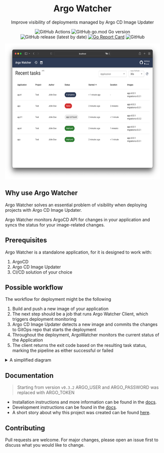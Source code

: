 <div align="center">

# Argo Watcher
Improve visibility of deployments managed by Argo CD Image Updater

![GitHub Actions](https://img.shields.io/github/actions/workflow/status/shini4i/argo-watcher/run-tests-and-sonar-scan.yml?branch=main)
![GitHub go.mod Go version](https://img.shields.io/github/go-mod/go-version/shini4i/argo-watcher)
![GitHub release (latest by date)](https://img.shields.io/github/v/release/shini4i/argo-watcher)
[![Go Report Card](https://goreportcard.com/badge/github.com/shini4i/argo-watcher)](https://goreportcard.com/report/github.com/shini4i/argo-watcher)
![GitHub](https://img.shields.io/github/license/shini4i/argo-watcher)

<img src="https://raw.githubusercontent.com/shini4i/assets/main/src/argo-watcher/demo.png" alt="Showcase" height="441" width="620">
</div>

## Why use Argo Watcher

Argo Watcher solves an essential problem of visibility when deploying projects with Argo CD Image Updater.

Argo Watcher monitors ArgoCD API for changes in your application and syncs the status for your image-related changes.

## Prerequisites

Argo Watcher is a standalone application, for it is designed to work with:

1. ArgoCD
2. Argo CD Image Updater
3. CI/CD solution of your choice

## Possible workflow

The workflow for deployment might be the following
1. Build and push a new image of your application
2. The next step should be a job that runs Argo Watcher Client, which triggers deployment monitoring
3. Argo CD Image Updater detects a new image and commits the changes to GitOps repo that starts the deployment
4. Throughout the deployment, ArgoWatcher monitors the current status of the Application
5. The client returns the exit code based on the resulting task status, marking the pipeline as either successful or failed

<details>
<summary>A simplified diagram</summary>
<div align="center">
<img src="https://raw.githubusercontent.com/shini4i/assets/main/src/argo-watcher/simplified_diagram.png" alt="Showcase" height="540" width="540">
</div>
</details>

## Documentation

> Starting from version `v0.3.2` ARGO_USER and ARGO_PASSWORD was replaced with ARGO_TOKEN

- Installation instructions and more information can be found in the [docs](docs/installation.md).
- Development instructions can be found in the [docs](docs/development.md).
- A short story about why this project was created can be found [here](https://medium.com/dyninno/a-journey-to-gitops-9aa445474eb6).

## Contributing
Pull requests are welcome. For major changes, please open an issue first to discuss what you would like to change.
